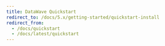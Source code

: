 ```yaml
---
title: DataWave Quickstart
redirect_to: /docs/5.x/getting-started/quickstart-install
redirect_from:
  - /docs/quickstart
  - /docs/latest/quickstart
---
```

